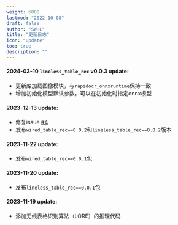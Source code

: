 ```yaml
---
weight: 6000
lastmod: "2022-10-08"
draft: false
author: "SWHL"
title: "更新日志"
icon: "update"
toc: true
description: ""
---
```


#### 2024-03-10 `lineless_table_rec` v0.0.3 update:
- 更新库加载图像模块，与`rapidocr_onnxruntime`保持一致
- 增加初始化模型默认参数，可以在初始化时指定onnx模型

#### 2023-12-13 update:
- 修复issue [#4](https://github.com/RapidAI/TableStructureRec/issues/4)
- 发布`wired_table_rec==0.0.2`和`lineless_table_rec==0.0.2`版本

#### 2023-11-22 update:
- 发布`wired_table_rec==0.0.1`包

#### 2023-11-20 update:
- 发布`lineless_table_rec==0.0.1`包

#### 2023-11-19 update:
- 添加无线表格识别算法（LORE）的推理代码
